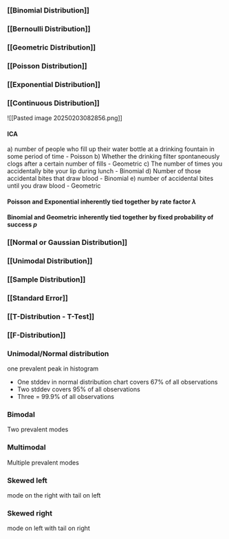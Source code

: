 
### [[Binomial Distribution]]
### [[Bernoulli Distribution]]
### [[Geometric Distribution]]
### [[Poisson Distribution]]
### [[Exponential Distribution]]

### [[Continuous Distribution]]




![[Pasted image 20250203082856.png]]

####  ICA
a) number of people who fill up their water bottle at a drinking fountain in some period of time - Poisson
b) Whether the drinking filter spontaneously clogs after a certain number of fills - Geometric
c) The number of times you accidentally bite your lip during lunch - Binomial
d) Number of those accidental bites that draw blood - Binomial
e) number of accidental bites until you draw blood - Geometric
#### Poisson and Exponential inherently tied together by rate factor $\lambda$
#### Binomial and Geometric inherently tied together by fixed probability of success $p$

### [[Normal or Gaussian Distribution]]

### [[Unimodal Distribution]]
### [[Sample Distribution]]
### [[Standard Error]]
### [[T-Distribution - T-Test]]

### [[F-Distribution]]


### Unimodal/Normal distribution
one prevalent peak in histogram
- One stddev in normal distribution chart covers 67% of all observations
- Two stddev covers 95% of all observations
- Three = 99.9% of all observations
### Bimodal
Two prevalent modes
### Multimodal
Multiple prevalent modes

### Skewed left
mode on the right with tail on left

### Skewed right
mode on left with tail on right


